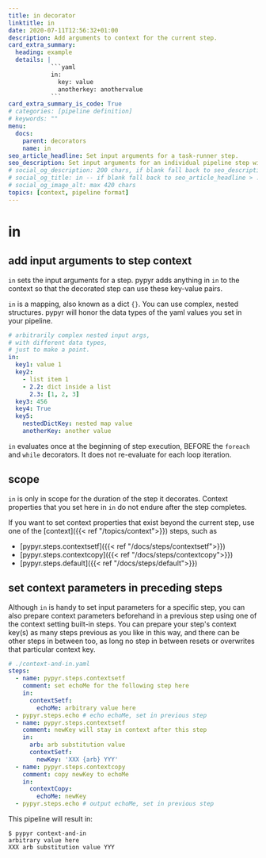 ```yaml
---
title: in decorator
linktitle: in
date: 2020-07-11T12:56:32+01:00
description: Add arguments to context for the current step.
card_extra_summary:
  heading: example
  details: |
            ```yaml
            in:
              key: value
              anotherkey: anothervalue
            ```
card_extra_summary_is_code: True
# categories: [pipeline definition]
# keywords: ""
menu:
  docs:
    parent: decorators
    name: in
seo_article_headline: Set input arguments for a task-runner step.
seo_description: Set input arguments for an individual pipeline step with a map/dict.
# social_og_description: 200 chars, if blank fall back to seo_description then description
# social_og_title: in -- if blank fall back to seo_article_headline > .Title. Max 70 chars
# social_og_image_alt: max 420 chars
topics: [context, pipeline format]
---
```

# in
## add input arguments to step context
`in` sets the input arguments for a step. pypyr adds anything in `in` to the 
context so that the decorated step can use these key-value pairs.

`in` is a mapping, also known as a dict `{}`. You can use complex, nested 
structures. pypyr will honor the data types of the yaml values you set in your 
pipeline.

```yaml
# arbitrarily complex nested input args, 
# with different data types, 
# just to make a point.
in:
  key1: value 1
  key2: 
    - list item 1
    - 2.2: dict inside a list
      2.3: [1, 2, 3]
  key3: 456
  key4: True
  key5:
    nestedDictKey: nested map value
    anotherKey: another value
```

`in` evaluates once at the beginning of step execution, BEFORE the `foreach` 
and `while` decorators. It does not re-evaluate for each loop iteration.

## scope
`in` is only in scope for the duration of the step it decorates. Context 
properties that you set here in `in` do not endure after the step completes.

If you want to set context properties that exist beyond the current step, use
one of the [context]({{< ref "/topics/context">}}) steps, such as 

- [pypyr.steps.contextsetf]({{< ref "/docs/steps/contextsetf">}})
- [pypyr.steps.contextcopy]({{< ref "/docs/steps/contextcopy">}})
- [pypyr.steps.default]({{< ref "/docs/steps/default">}})

## set context parameters in preceding steps
Although `in` is handy to set input parameters for a specific step, you can
also prepare context parameters beforehand in a previous step using one of the 
context setting built-in steps. You can prepare your step's context key(s) as 
many steps previous as you like in this way, and there can be other steps in
between too, as long no step in between resets or overwrites that particular 
context key.

```yaml
# ./context-and-in.yaml
steps:
  - name: pypyr.steps.contextsetf
    comment: set echoMe for the following step here
    in:
      contextSetf:
        echoMe: arbitrary value here
  - pypyr.steps.echo # echo echoMe, set in previous step
  - name: pypyr.steps.contextsetf
    comment: newKey will stay in context after this step
    in:
      arb: arb substitution value
      contextSetf:
        newKey: 'XXX {arb} YYY'
  - name: pypyr.steps.contextcopy
    comment: copy newKey to echoMe
    in:
      contextCopy:
        echoMe: newKey
  - pypyr.steps.echo # output echoMe, set in previous step
```

This pipeline will result in:
```text
$ pypyr context-and-in
arbitrary value here
XXX arb substitution value YYY
```